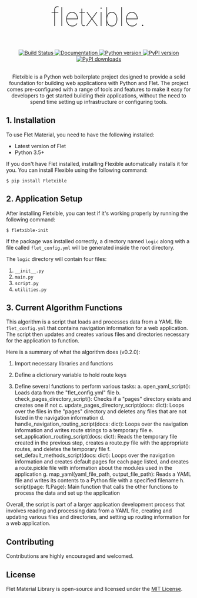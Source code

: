 
<h1 align="center" style="font-size: 5em; font-weight: 100;">fletxible.</h1>



<div align="center">
  <a href="https://github.com/LineIndent/fletxible/actions/workflows/build.yml">
    <img src="https://github.com/LineIndent/fletxible/actions/workflows/build.yml/badge.svg" alt="Build Status">
  </a>
  <a href="https://fletxible.readthedocs.io/en/latest/?badge=latest">
    <img src="https://readthedocs.org/projects/fletxible/badge/?version=latest" alt="Documentation">
  </a>
  <a href="https://pypi.org/project/fletxible/">
    <img src="https://img.shields.io/pypi/pyversions/fletxible.svg" alt="Python version">
  </a>
  <a href="https://pypi.org/project/Fletxible/">
    <img src="https://img.shields.io/pypi/v/Fletxible.svg" alt="PyPI version">
  </a>
  <a href="https://pypi.org/project/Fletxible/">
    <img src="https://img.shields.io/pypi/dm/Fletxible.svg" alt="PyPI downloads">
  </a>
</div>

<br>

<p align="center">
Fletxible is a Python web boilerplate project designed to provide a solid foundation for building web applications with Python and Flet. The project comes pre-configured with a range of tools and features to make it easy for developers to get started building their applications, without the need to spend time setting up infrastructure or configuring tools.</p>



## 1. Installation

To use Flet Material, you need to have the following installed:

-   Latest version of Flet
-   Python 3.5+

If you don't have Flet installed, installing Flexible automatically installs it for you. You can install Flexible using the following command:
```
$ pip install Fletxible
```



## 2. Application Setup

After installing Fletxible, you can test if it's working properly by running the following command:

```
$ fletxible-init
```

If the package was installed correctly, a directory named ```logic``` along with a file called ```flet_config.yml``` will be generated inside the root directory.

The ```logic``` directory will contain four files:

1. ```__init__.py```
2. ```main.py```
3. ```script.py```
4. ```utilities.py```

## 3. Current Algorithm Functions

This algorithm is a script that loads and processes data from a YAML file ```flet_config.yml``` that contains navigation information for a web application. The script then updates and creates various files and directories necessary for the application to function.

Here is a summary of what the algorithm does (v0.2.0):

1. Import necessary libraries and functions
2. Define a dictionary variable to hold route keys

3. Define several functions to perform various tasks:
  a. open_yaml_script(): Loads data from the "flet_config.yml" file
  b. check_pages_directory_script(): Checks if a "pages" directory exists and creates one if not
  c. update_pages_directory_script(docs: dict): Loops over the files in the "pages" directory and deletes any files that are not listed in the navigation information
  d. handle_navigation_routing_script(docs: dict): Loops over the navigation information and writes route strings to a temporary file
  e. set_application_routing_script(docs: dict): Reads the temporary file created in the previous step, creates a route.py file with the appropriate routes, and deletes the temporary file
  f. set_default_methods_script(docs: dict): Loops over the navigation information and creates default pages for each page listed, and creates a route.pickle file with information about the modules used in the application
  g. map_yaml(yaml_file_path, output_file_path): Reads a YAML file and writes its contents to a Python file with a specified filename
  h. script(page: ft.Page): Main function that calls the other functions to process the data and set up the application

Overall, the script is part of a larger application development process that involves reading and processing data from a YAML file, creating and updating various files and directories, and setting up routing information for a web application.

## Contributing

Contributions are highly encouraged and welcomed.


## License

Flet Material Library is open-source and licensed under the [MIT License](LICENSE).




